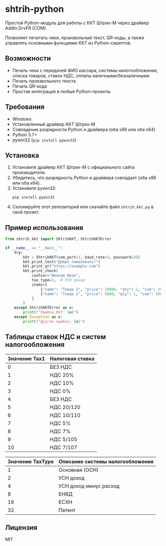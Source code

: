 # shtrih-python

Простой Python-модуль для работы с ККТ Штрих-М через драйвер AddIn.DrvFR (COM).

Позволяет печатать чеки, произвольный текст, QR-коды, а также управлять основными функциями ККТ из Python-скриптов.

## Возможности
- Печать чека с передачей ФИО кассира, системы налогообложения, списка товаров, ставок НДС, оплаты наличными/безналичными
- Печать произвольного текста
- Печать QR-кода
- Простая интеграция в любые Python-проекты

## Требования
- Windows
- Установленный драйвер ККТ Штрих-М
- Совпадение разрядности Python и драйвера (оба x86 или оба x64)
- Python 3.7+
- pywin32 (`pip install pywin32`)

## Установка
1. Установите драйвер ККТ Штрих-М с официального сайта производителя.
2. Убедитесь, что разрядность Python и драйвера совпадает (оба x86 или оба x64).
3. Установите pywin32:
   ```bash
   pip install pywin32
   ```
4. Склонируйте этот репозиторий или скачайте файл `shtrih_kkt.py` в свой проект.

## Пример использования
```python
from shtrih_kkt import ShtrihKKT, ShtrihKKTError

if __name__ == "__main__":
    try:
        kkt = ShtrihKKT(com_port=1, baud_rate=5, password=30)
        kkt.print_text("Добро пожаловать!")
        kkt.print_qr("https://example.com")
        kkt.print_check(
            cashier="Иванов Иван",
            tax_type=2,  # УСН доход
            items=[
                {"name": "Товар 1", "price": 10000, "qty": 2, "sum": 20000, "tax1": 1},
                {"name": "Товар 2", "price": 5000, "qty": 1, "sum": 5000, "tax1": 0},
            ]
        )
    except ShtrihKKTError as e:
        print(f"Ошибка ККТ: {e}")
    except Exception as e:
        print(f"Другая ошибка: {e}")
```

## Таблицы ставок НДС и систем налогообложения

| Значение Tax1 | Налоговая ставка      |
|--------------|----------------------|
| 0            | БЕЗ НДС               |
| 1            | НДС 20%               |
| 2            | НДС 10%               |
| 3            | НДС 0%                |
| 4            | БЕЗ НДС               |
| 5            | НДС 20/120            |
| 6            | НДС 10/110            |
| 7            | НДС 5%                |
| 8            | НДС 7%                |
| 9            | НДС 5/105             |
| 10           | НДС 7/107             |

| Значение TaxType | Описание системы налогообложения |
|------------------|----------------------------------|
| 1                | Основная (ОСН)                   |
| 2                | УСН доход                        |
| 4                | УСН доход минус расход           |
| 8                | ЕНВД                             |
| 16               | ЕСХН                             |
| 32               | Патент                           |

## Лицензия
MIT 